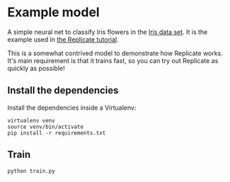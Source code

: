 # Example model

A simple neural net to classify Iris flowers in the [Iris data set](https://archive.ics.uci.edu/ml/datasets/iris). It is the example used in [the Replicate tutorial](https://beta.replicate.ai/docs/tutorial/).

This is a somewhat contrived model to demonstrate how Replicate works. It's main requirement is that it trains fast, so you can try out Replicate as quickly as possible!

## Install the dependencies

Install the dependencies inside a Virtualenv:

    virtualenv venv
    source venv/bin/activate
    pip install -r requirements.txt

## Train

    python train.py
